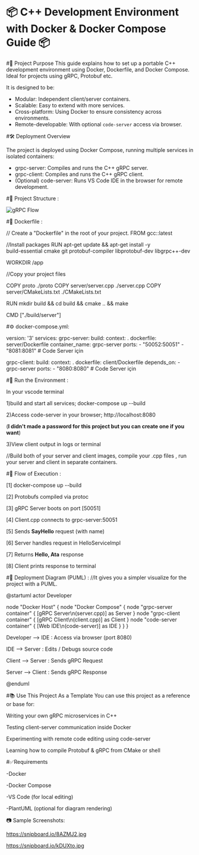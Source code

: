 # 📦 C++ Development Environment with Docker & Docker Compose Guide 📦


#🧩 Project Purpose
This guide explains how to set up a portable C++ development environment using Docker, Dockerfile, and
Docker Compose. Ideal for projects using gRPC, Protobuf etc.

It is designed to be:
- Modular: Independent client/server containers.
- Scalable: Easy to extend with more services.
- Cross-platform: Using Docker to ensure consistency across environments.
- Remote-developable: With optional `code-server` access via browser.

#🛠️ Deployment Overview

The project is deployed using Docker Compose, running multiple services in isolated containers:

- grpc-server: Compiles and runs the C++ gRPC server.
- grpc-client: Compiles and runs the C++ gRPC client.
- (Optional) code-server: Runs VS Code IDE in the browser for remote development.


#📁 Project Structure :

![gRPC Flow](https://uml.planttext.com/plantuml/png/XPAnJiCm48RtUufJftO8TAmOK55IYMwe7HY08N5EKTJKv_gSCA2yEtOS6bg1UeE7-x-xttVsMbnkNNji85UEBMRKKSE6B83cad2MiJgGnMSMDyClG1yNGif7mq8_sgHNrgX4o7OUKgnTNckolx4GRzNk9SNzGBthUSJlb36B3ynb5CuL_LyMggb9kriMwK1vYuXF5b7urqBvy_OKhrJWDjk4zXCV-_lqLVCUUe3pdZ597WE43_Ya58bWL-TOMFxqNN1ks3fSBLVB1GGem74fdj-KjHEyzszMj9MWS6iLORW1nAakyJtfKd3OnevEBOc3KGlOM765YM4j16kV2t_a6m00)

#🐋 Dockerfile :

// Create a "Dockerfile" in the root of your project.
FROM gcc::latest

//Install packages
RUN apt-get update && apt-get install -y \
    build-essential cmake git protobuf-compiler libprotobuf-dev libgrpc++-dev

WORKDIR /app

//Copy your project files

COPY proto ./proto
COPY server/server.cpp ./server.cpp
COPY server/CMakeLists.txt ./CMakeLists.txt

RUN mkdir build && cd build && cmake .. && make

CMD ["./build/server"]

#⚙️ docker-compose.yml:

version: '3'
services:
  grpc-server:
    build:
      context: .
      dockerfile: server/Dockerfile
    container_name: grpc-server
    ports:
      - "50052:50051"
      - "8081:8081"  # Code Server için

  grpc-client:
    build:
      context: .
      dockerfile: client/Dockerfile
    depends_on:
      - grpc-server
    ports:
      - "8080:8080"  # Code Server için


#🚀 Run the Environment :

In your vscode terminal 

1)build and start all services;
docker-compose up --build

2)Access code-server in your browser;
http://localhost:8080

(**I didn't made a password for this project but you can create one if you want**)

3)View client output in logs or terminal


//Build both of your server and client images, compile your .cpp files
 , run your server and client in separate containers.

#📌 Flow of Execution :

[1] docker-compose up --build

[2] Protobufs compiled via protoc
    
[3] gRPC Server boots on port [50051]
    
[4] Client.cpp connects to grpc-server:50051
    
[5] Sends **SayHello** request (with name)
    
[6] Server handles request in HelloServiceImpl
    
[7] Returns **Hello, Ata** response
    
[8] Client prints response to terminal

#🎨 Deployment Diagram (PUML) :
//It gives you a simpler visualize for the project with a PUML.

@startuml
actor Developer

node "Docker Host" {
    node "Docker Compose" {
        node "grpc-server container" {
            [gRPC Server\n(server.cpp)] as Server
        }
        node "grpc-client container" {
            [gRPC Client\n(client.cpp)] as Client
        }
        node "code-server container" {
            [Web IDE\n(code-server)] as IDE
        }
    }
}

Developer --> IDE : Access via browser (port 8080)

IDE --> Server : Edits / Debugs source code

Client --> Server : Sends gRPC Request

Server --> Client : Sends gRPC Response

@enduml

#📚 Use This Project As a Template
You can use this project as a reference or base for:

Writing your own gRPC microservices in C++

Testing client-server communication inside Docker

Experimenting with remote code editing using code-server

Learning how to compile Protobuf & gRPC from CMake or shell

#✅Requirements

-Docker

-Docker Compose

-VS Code (for local editing)

-PlantUML (optional for diagram rendering)

📷 Sample Screenshots:

https://snipboard.io/8AZMJ2.jpg

https://snipboard.io/kDUXto.jpg


